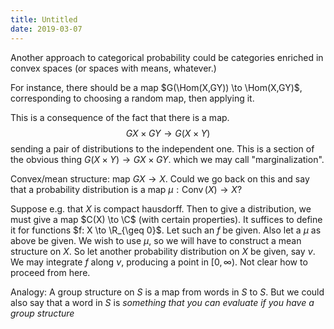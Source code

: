 ```yaml
---
title: Untitled
date: 2019-03-07
---
```

Another approach to categorical probability could be categories enriched
in convex spaces (or spaces with means, whatever.)

For instance, there should be a map $G(\Hom(X,GY)) \to \Hom(X,GY)$,
corresponding to choosing a random map, then applying it.

This is a consequence of the fact that there is a map.
$$GX \times GY \to G(X \times Y)$$ sending a pair of distributions to
the independent one. This is a section of the obvious thing
$G(X \times Y) \to GX \times GY$. which we may call "marginalization".

Convex/mean structure: map $GX \to X$. Could we go back on this and say
that a probability distribution is a map
$\mu: \operatorname{Conv}(X) \to X$?

Suppose e.g. that $X$ is compact hausdorff. Then to give a distribution,
we must give a map $C(X) \to \C$ (with certain properties). It suffices
to define it for functions $f: X \to \R_{\geq 0}$. Let such an $f$ be
given. Also let a $\mu$ as above be given. We wish to use $\mu$, so we
will have to construct a mean structure on $X$. So let another
probability distribution on $X$ be given, say $\nu$. We may integrate
$f$ along $\nu$, producing a point in $[0,\infty)$. Not clear how to
proceed from here.

Analogy: A group structure on $S$ is a map from words in $S$ to $S$. But
we could also say that a word in $S$ is *something that you can evaluate
if you have a group structure*
